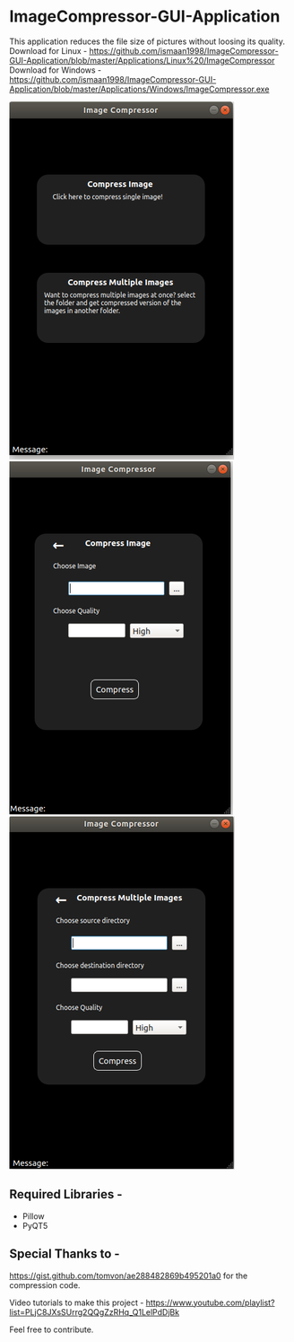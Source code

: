# ImageCompressor-GUI-Application

This application reduces the file size of pictures without loosing its quality.  <br>
Download for Linux - https://github.com/ismaan1998/ImageCompressor-GUI-Application/blob/master/Applications/Linux%20/ImageCompressor 
Download for Windows - https://github.com/ismaan1998/ImageCompressor-GUI-Application/blob/master/Applications/Windows/ImageCompressor.exe

<img src = "https://github.com/ismaan1998/ImageCompressor-GUI-Application/blob/master/screenshots/image%20compressor1.png">
<img src = "https://github.com/ismaan1998/ImageCompressor-GUI-Application/blob/master/screenshots/image%20compressor%202.png">
<img src = "https://github.com/ismaan1998/ImageCompressor-GUI-Application/blob/master/screenshots/image%20compressor%203.png">



## Required Libraries -
- Pillow
- PyQT5


## Special Thanks to - 

https://gist.github.com/tomvon/ae288482869b495201a0
for the compression code.



Video tutorials to make this project - 
https://www.youtube.com/playlist?list=PLjC8JXsSUrrg2QQgZzRHq_Q1LelPdDjBk


Feel free to contribute.
